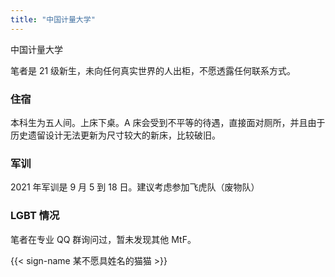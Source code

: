 ```yaml
---
title: "中国计量大学"
---
```

中国计量大学

笔者是 21 级新生，未向任何真实世界的人出柜，不愿透露任何联系方式。

### 住宿

本科生为五人间。上床下桌。A 床会受到不平等的待遇，直接面对厕所，并且由于历史遗留设计无法更新为尺寸较大的新床，比较破旧。

### 军训

2021 年军训是 9 月 5 到 18 日。建议考虑参加飞虎队（废物队）

### LGBT 情况

笔者在专业 QQ 群询问过，暂未发现其他 MtF。

{{< sign-name 某不愿具姓名的猫猫 >}}
